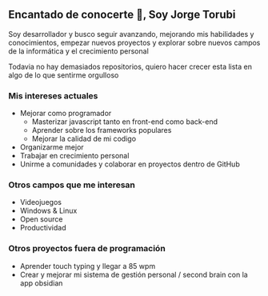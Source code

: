 ## Encantado de conocerte 👋, Soy Jorge Torubi

Soy desarrollador y busco seguir avanzando, mejorando mis habilidades y conocimientos, empezar nuevos proyectos y explorar sobre nuevos campos de la informática y el crecimiento personal

Todavia no hay demasiados repositorios, quiero hacer crecer esta lista en algo de lo que sentirme orgulloso

### Mis intereses actuales
- Mejorar como programador
  - Masterizar javascript tanto en front-end como back-end
  - Aprender sobre los frameworks populares
  - Mejorar la calidad de mi codigo
- Organizarme mejor
- Trabajar en crecimiento personal
- Unirme a comunidades y colaborar en proyectos dentro de GitHub

### Otros campos que me interesan
- Videojuegos
- Windows & Linux
- Open source
- Productividad

### Otros proyectos fuera de programación
- Aprender touch typing y llegar a 85 wpm
- Crear y mejorar mi sistema de gestión personal / second brain con la app obsidian
